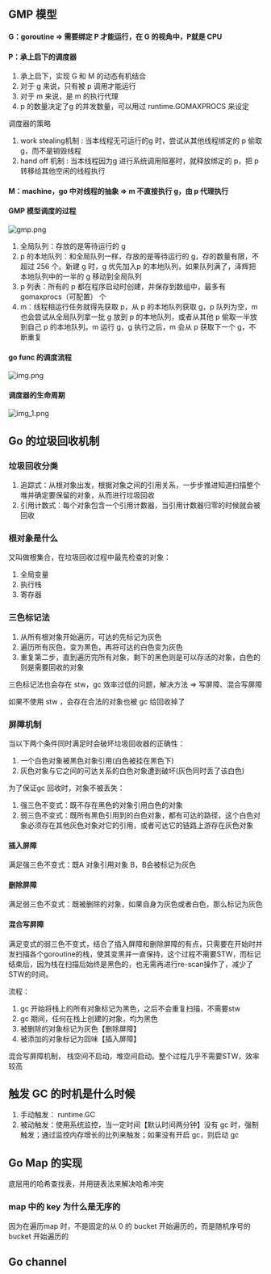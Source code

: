 ## GMP 模型
#### G：goroutine => 需要绑定 P 才能运行，在 G 的视角中，P就是 CPU

#### P：承上启下的调度器
1. 承上启下，实现 G 和 M 的动态有机结合
2. 对于 g 来说，只有被 p 调用才能运行
3. 对于 m 来说，是 m 的执行代理
4. p 的数量决定了g 的并发数量，可以用过 runtime.GOMAXPROCS 来设定

调度器的策略
1. work stealing机制 : 当本线程无可运行的g 时，尝试从其他线程绑定的 p 偷取g，而不是销毁线程
2. hand off 机制 : 当本线程因为g 进行系统调用阻塞时，就释放绑定的 p，把 p 转移给其他空闲的线程执行

#### M：machine，go 中对线程的抽象 => m 不直接执行 g，由 p 代理执行

#### GMP 模型调度的过程
![gmp.png](gmp.png)
1. 全局队列：存放的是等待运行的 g
2. p 的本地队列：和全局队列一样，存放的是等待运行的 g，存的数量有限，不超过 256 个。新建 g 时，g 优先加入p 的本地队列，如果队列满了，泽辉把本地队列中的一半的 g 移动到全局队列
3. p 列表：所有的 p 都在程序启动时创建，并保存到数组中，最多有 gomaxprocs（可配置） 个
4. m：线程相运行任务就得先获取 p，从 p 的本地队列获取 g，p 队列为空，m 也会尝试从全局队列拿一批 g 放到 p 的本地队列，或者从其他 p 偷取一半放到自己 p 的本地队列。m 运行 g，g 执行之后，m 会从 p 获取下一个 g，不断重复

#### go func 的调度流程
![img.png](img.png)

#### 调度器的生命周期
![img_1.png](img_1.png)

## Go 的垃圾回收机制
### 垃圾回收分类
1. 追踪式：从根对象出发，根据对象之间的引用关系，一步步推进知道扫描整个堆并确定要保留的对象，从而进行垃圾回收
2. 引用计数式：每个对象包含一个引用计数器，当引用计数器归零的时候就会被回收

### 根对象是什么
又叫做根集合，在垃圾回收过程中最先检查的对象：
1. 全局变量
2. 执行栈
3. 寄存器

### 三色标记法
1. 从所有根对象开始遍历，可达的先标记为灰色
2. 遍历所有灰色，变为黑色，再将可达的白色变为灰色
3. 重复第二步，直到遍历完所有对象，剩下的黑色则是可以存活的对象，白色的则是需要回收的对象

三色标记法也会存在 stw，gc 效率过低的问题，解决方法 => 写屏障、混合写屏障

如果不使用 stw ，会存在合法的对象也被 gc 给回收掉了

### 屏障机制
当以下两个条件同时满足时会破坏垃圾回收器的正确性：
1. 一个白色对象被黑色对象引用(白色被挂在黑色下)
2. 灰色对象与它之间的可达关系的白色对象遭到破坏(灰色同时丢了该白色)

为了保证gc 回收时，对象不被丢失：
1. 强三色不变式：既不存在黑色的对象引用白色的对象
2. 弱三色不变式：既所有黑色引用到的白色对象，都有可达的路径，这个白色对象必须存在其他灰色对象对它的引用，或者可达它的链路上游存在灰色对象

#### 插入屏障
满足强三色不变式：既A 对象引用对象 B，B会被标记为灰色

#### 删除屏障
满足弱三色不变式：既被删除的对象，如果自身为灰色或者白色，那么标记为灰色

#### 混合写屏障
满足变式的弱三色不变式，结合了插入屏障和删除屏障的有点，只需要在开始时并发扫描各个goroutine的栈，使其变黑并一直保持，这个过程不需要STW，而标记结束后，因为栈在扫描后始终是黑色的，也无需再进行re-scan操作了，减少了STW的时间。

流程：
1. gc 开始将栈上的所有对象标记为黑色，之后不会重复扫描，不需要stw
2. gc 期间，任何在栈上创建的对象，均为黑色
3. 被删除的对象标记为灰色【删除屏障】
4. 被添加的对象标记为回味【插入屏障】

混合写屏障机制， 栈空间不启动，堆空间启动。整个过程几乎不需要STW，效率较高

## 触发 GC 的时机是什么时候
1. 手动触发： runtime.GC
2. 被动触发：使用系统监控，当一定时间【默认时间两分钟】没有 gc 时，强制触发；通过监控内存增长的比列来触发；如果没有开启 gc，则启动 gc
## Go Map 的实现
底层用的哈希查找表，并用链表法来解决哈希冲突

### map 中的 key 为什么是无序的
因为在遍历map 时，不是固定的从 0 的 bucket 开始遍历的，而是随机序号的 bucket 开始遍历的
## Go channel